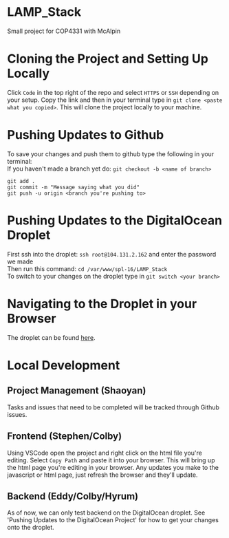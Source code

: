 # LAMP_Stack
Small project for COP4331 with McAlpin

# Cloning the Project and Setting Up Locally
Click `Code` in the top right of the repo and select `HTTPS` or `SSH` depending on your setup.  Copy the link and then in your terminal type in `git clone <paste what you copied>`.  This will clone the project locally to your machine.

# Pushing Updates to Github
To save your changes and push them to github type the following in your terminal:  
If you haven't made a branch yet do: `git checkout -b <name of branch>`  

`git add .`  
`git commit -m "Message saying what you did"`  
`git push -u origin <branch you're pushing to>`  

# Pushing Updates to the DigitalOcean Droplet
First ssh into the droplet: `ssh root@104.131.2.162` and enter the password we made  
Then run this command: `cd /var/www/spl-16/LAMP_Stack`  
To switch to your changes on the droplet type in `git switch <your branch>`

# Navigating to the Droplet in your Browser
The droplet can be found <a href="http://www.spl-16.xyz" target="_blank">here</a>.

# Local Development
## Project Management (Shaoyan)
Tasks and issues that need to be completed will be tracked through Github issues.

## Frontend (Stephen/Colby)
Using VSCode open the project and right click on the html file you're editing.  Select `Copy Path` and paste it into your browser.  This will bring up the html page you're editing in your browser.  Any updates you make to the javascript or html page, just refresh the browser and they'll update.

## Backend (Eddy/Colby/Hyrum)
As of now, we can only test backend on the DigitalOcean droplet.  See 'Pushing Updates to the DigitalOcean Project' for how to get your changes onto the droplet.